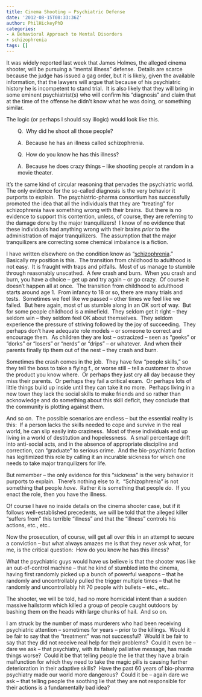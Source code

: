 ```yaml
---
title: Cinema Shooting – Psychiatric Defense
date: '2012-08-15T08:33:36Z'
author: PhilHickeyPhD
categories:
- A Behavioral Approach to Mental Disorders
- schizophrenia
tags: []
---
```


It was widely reported last week that James Holmes, the alleged cinema shooter, will be pursuing a “mental illness” defense.  Details are scarce because the judge has issued a gag order, but it is likely, given the available information, that the lawyers will argue that because of his psychiatric history he is incompetent to stand trial.  It is also likely that they will bring in some eminent psychiatrist(s) who will confirm his “diagnosis” and claim that at the time of the offense he didn’t know what he was doing, or something similar.

The logic (or perhaps I should say illogic) would look like this.
<p style="padding-left: 30px;">Q.  Why did he shoot all those people?</p>
<p style="padding-left: 30px;">A.  Because he has an illness called schizophrenia.</p>
<p style="padding-left: 30px;">Q.  How do you know he has this illness?</p>
<p style="padding-left: 30px;">A.  Because he does crazy things – like shooting people at random in a movie theater.</p>
It’s the same kind of circular reasoning that pervades the psychiatric world.  The only evidence for the so-called diagnosis is the very behavior it purports to explain.  The psychiatric-pharma consortium has successfully promoted the idea that all the individuals that they are “treating” for schizophrenia have something wrong with their brains.  But there is no evidence to support this contention, unless, of course, they are referring to the damage done by the major tranquilizers!  I know of no evidence that these individuals had anything wrong with their brains <em>prior</em> to the administration of major tranquilizers.  The assumption that the major tranquilizers are correcting some chemical imbalance is a fiction.

I have written elsewhere on the condition know as “<a href="https://www.behaviorismandmentalhealth.com/?s=Schizophrenia+%28Part">schizophrenia</a>.”  Basically my position is this.  The transition from childhood to adulthood is not easy.  It is fraught with traps and pitfalls.  Most of us manage to stumble through reasonably unscathed.  A few crash and burn.  When you crash and burn, you have a choice – get up and try again – or go crazy.  Of course it doesn’t happen all at once.  The transition from childhood to adulthood starts around age 1.  From infancy to 18 or so, there are many trials and tests.  Sometimes we feel like we passed – other times we feel like we failed.  But here again, most of us stumble along in an OK sort of way.  But for some people childhood is a minefield.  They seldom get it right – they seldom win – they seldom feel OK about themselves.  They seldom experience the pressure of striving followed by the joy of succeeding.  They perhaps don’t have adequate role models – or someone to correct and encourage them.  As children they are lost – ostracized – seen as “geeks” or “dorks” or “losers” or “nerds” or “drips” – or whatever.  And when their parents finally tip them out of the nest – they crash and burn.

Sometimes the crash comes in the job.  They have few “people skills,” so they tell the boss to take a flying f., or worse still – tell a customer to shove the product you know where.  Or perhaps they just cry all day because they miss their parents.  Or perhaps they fail a critical exam.  Or perhaps lots of little things build up inside until they can take it no more.  Perhaps living in a new town they lack the social skills to make friends and so rather than acknowledge and do something about this skill deficit, they conclude that the community is plotting against them.

And so on.  The possible scenarios are endless – but the essential reality is this:  If a person lacks the skills needed to cope and survive in the real world, he can slip easily into craziness.  Most of these individuals end up living in a world of destitution and hopelessness.  A small percentage drift into anti-social acts, and in the absence of appropriate discipline and correction, can “graduate” to serious crime.  And the bio-psychiatric faction has legitimized this role by calling it an incurable sickness for which one needs to take major tranquilizers for life.

But remember – the only evidence for this “sickness” is the very behavior it purports to explain.  There’s nothing else to it.  “Schizophrenia” is not something that people <em>have</em>.  Rather it is something that people <em>do</em>.  If you enact the role, then you have the illness.

Of course I have no inside details on the cinema shooter case, but if it follows well-established precedents, we will be told that the alleged killer “suffers from” this terrible “illness” and that the “illness” controls his actions, etc., etc..

Now the prosecution, of course, will get all over this in an attempt to secure a conviction – but what always amazes me is that they never ask what, for me, is the critical question:  How do you know he has this illness?

What the psychiatric guys would have us believe is that the shooter was like an out-of-control machine – that he kind of stumbled into the cinema, having first randomly picked up a bunch of powerful weapons – that he randomly and uncontrollably pulled the trigger multiple times – that he randomly and uncontrollably hit 70 people with bullets – etc., etc..

The shooter, we will be told, had no more homicidal intent than a sudden massive hailstorm which killed a group of people caught outdoors by bashing them on the heads with large chunks of hail.  And so on.

I am struck by the number of mass murderers who had been receiving psychiatric attention – sometimes for years – prior to the killings.  Would it be fair to say that the “treatment” was not successful?  Would it be fair to say that they did not receive real help for their problems?  Could it even be – dare we ask – that psychiatry, with its falsely palliative message, has made things worse?  Could it be that telling people the lie that they have a brain malfunction for which they need to take the magic pills is causing further deterioration in their adaptive skills?  Have the past 60 years of bio-pharma psychiatry made our world more dangerous?  Could it be – again dare we ask – that telling people the soothing lie that they are not responsible for their actions is a fundamentally bad idea?